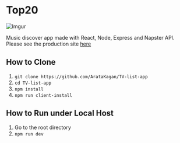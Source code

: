 # Top20

![Imgur](https://i.imgur.com/xFBR5ct.png)

Music discover app made with React, Node, Express and Napster API. 
Please see the production site [here](https://powerful-wildwood-28922.herokuapp.com)

## How to Clone 

1. `git clone https://github.com/ArataKagan/TV-list-app`
2. `cd TV-list-app`
3. `npm install` 
4. `npm run client-install`

## How to Run under Local Host 

1. Go to the root directory 
2. `npm run dev`



